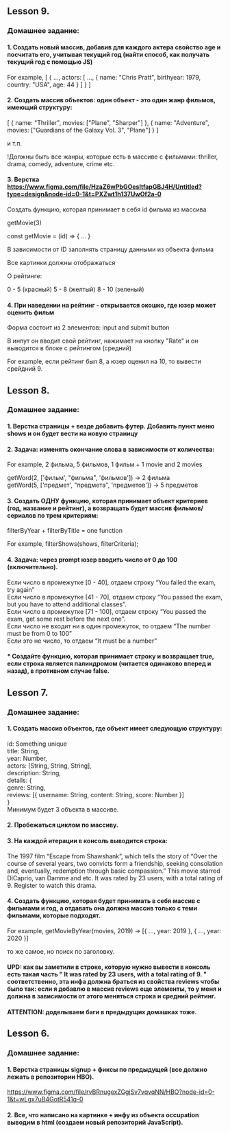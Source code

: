 ## Lesson 9.
### Домашнее задание:
#### 1. Создать новый массив, добавив для каждого актера свойство age и посчитать его, учитывая текущий год (найти способ, как получать текущий год с помощью JS)

For example, [
  {
    ...,
    actors: [
      ...,
      {
        name: "Chris Pratt",
        birthyear: 1979,
        country: "USA",
        age: 44
      }
    ]
  }
]

#### 2. Создать массив объектов: один объект - это один жанр фильмов, имеющий структуру:
[
  {
    name: "Thriller",
    movies: ["Plane", "Sharper"]
  },
  {
    name: "Adventure",
    movies: ["Guardians of the Galaxy Vol. 3", "Plane"]
  }
]

и т.п.

!Должны быть все жанры, которые есть в массиве с фильмами: thriller, drama, comedy, adventure, crime etc.

#### 3. Верстка https://www.figma.com/file/HzaZ6wPbGOesItfapGBJ4H/Untitled?type=design&node-id=0-1&t=PXZwt1h137UwOf2a-0

Создать функцию, которая принимает в себя id фильма из массива

getMovie(3)

const getMovie = (id) => { ... }

В зависимости от ID заполнять страницу данными из объекта фильма

Все картинки должны отображаться

О рейтинге:

0 - 5 (красный)
5 - 8 (желтый)
8 - 10 (зеленый)

#### 4. При наведении на рейтинг - открывается окошко, где юзер может оценить фильм
Форма состоит из 2 элементов: input and submit button

В инпут он вводит свой рейтинг, нажимает на кнопку "Rate" и он выводится в блоке с рейтингом (средний)

For example, если рейтинг был 8, а юзер оценил на 10, то вывести срейдний 9.

## Lesson 8.
### Домашнее задание:
#### 1. Верстка страницы + везде добавить футер. Добавить пункт меню shows и он будет вести на новую страницу
#### 2. Задача: изменять окончание слова в зависимости от количества:<br> 
For example, 2 фильма, 5 фильмов, 1 фильм + 1 movie and 2 movies<br>

getWord(2, ['фильм', "фильма", 'фильмов']) -> 2 фильма<br>
getWord(5, ['предмет', "предмета", 'предметов']) -> 5 предметов<br>

#### 3. Создать ОДНУ функцию, которая принимает объект критериев (год, название и рейтинг),  a возвращать будет массив фильмов/сериалов по трем критериям:<br>

filterByYear + filterByTitle = one function<br>

For example, filterShows(shows, filterCriteria);<br>

#### 4.  Задача: через prompt юзер вводить число от 0 до 100 (включительно).<br>
Если число в промежутке [0 - 40], отдаем строку “You failed the exam, try again”<br>
Если число в промежутке [41 - 70], отдаем строку “You passed the exam, but you have to attend additional classes”.<br>
Если число в промежутке [71 - 100], отдаем строку “You passed the exam, get some rest before the next one”.<br>
Если число не входит ни в один промежуток, то отдаем “The number must be from 0 to 100”<br>
Если это не число, то отдаем “It must be a number”<br>

#### * Создайте функцию, которая принимает строку и возвращает true, если строка является палиндромом (читается одинаково вперед и назад), в противном случае false.


## Lesson 7. 
### Домашнее задание:
#### 1. Создать массив объектов, где объект имеет следующую структуру: 
id: Something unique<br>
title: String,<br>
year: Number, <br>
actors: [String, String, String],<br>
description: String,<br>
details: {<br>
   genre: String,<br>
   reviews: [{ username: String, content: String, score: Number }]<br>
}<br>
Минимум будет 3 объекта в массиве.

#### 2. Пробежаться циклом по массиву. 
#### 3. На каждой итерации в консоль выводится строка:

The 1997 film “Escape from Shawshank”, which tells the story of “Over the course of several years, two convicts form a friendship, seeking consolation and, eventually,
redemption through basic compassion.” This movie starred DiCaprio, van Damme and etc. It was rated by 23 users, with a total rating of 9. Register to watch this drama.

#### 4. Создать функцию, которая будет принимать в себя массив с фильмами и год, а отдавать она должна массив только с теми фильмами, которые подходят.

  For example, getMovieByYear(movies, 2019) -> [{ …, year: 2019 }, { …, year: 2020 }]

  то же самое, но поиск по заголовку.
#### UPD: как вы заметили в строке, которую нужно вывести в консоль есть такая часть " It was rated by 23 users, with a total rating of 9. " соответственно, эта инфа должна браться из свойства reviews чтобы было так: если я добавлю в массив reviews еще элементы, то у меня и должна в зависимости от этого меняться строка и средний рейтинг.

#### ATTENTION: доделываем баги в предыдущих домашках тоже.


## Lesson 6. 
### Домашнее задание:
#### 1. Верстка страницы signup + фиксы по предыдущей (все должно лежать в репозитории HBO).
  https://www.figma.com/file/rvBRnugexZGgjSv7vqvqNN/HBO?node-id=0-1&t=wLgx7uB4GotR541q-0 
#### 2. Все, что написано на картинке + инфу из объекта occupation выводим в html (создаем новый репозиторий JavaScript).
